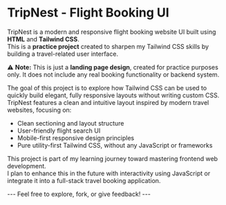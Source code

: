 # TripNest - Flight Booking UI

TripNest is a modern and responsive flight booking website UI built using **HTML** and **Tailwind CSS**.  
This is a **practice project** created to sharpen my Tailwind CSS skills by building a travel-related user interface.

⚠️ **Note:** This is just a **landing page design**, created for practice purposes only. It does not include any real booking functionality or backend system.

The goal of this project is to explore how Tailwind CSS can be used to quickly build elegant, fully responsive layouts without writing custom CSS.  
TripNest features a clean and intuitive layout inspired by modern travel websites, focusing on:

- Clean sectioning and layout structure
- User-friendly flight search UI
- Mobile-first responsive design principles
- Pure utility-first Tailwind CSS, without any JavaScript or frameworks

This project is part of my learning journey toward mastering frontend web development.  
I plan to enhance this in the future with interactivity using JavaScript or integrate it into a full-stack travel booking application.

--- Feel free to explore, fork, or give feedback! ---